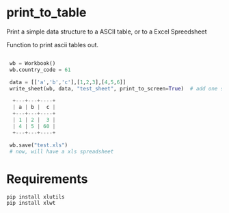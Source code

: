 print_to_table
==============

Print a simple data structure to a ASCII table, or to a Excel Spreedsheet

Function to print ascii tables out.

```python

 wb = Workbook()
 wb.country_code = 61

 data = [['a','b','c'],[1,2,3],[4,5,6]]
 write_sheet(wb, data, "test_sheet", print_to_screen=True)  # add one sheet

  +---+---+----+
  | a | b |  c |
  +---+---+----+
  | 1 | 2 |  3 |
  | 4 | 5 | 60 |
  +---+---+----+

 wb.save("test.xls")
 # now, will have a xls spreadsheet
```

Requirements
============

    pip install xlutils
    pip install xlwt
